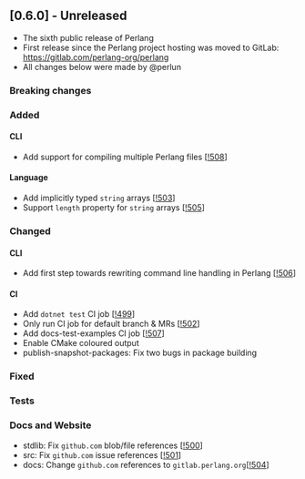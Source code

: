 ## [0.6.0] - Unreleased
- The sixth public release of Perlang
- First release since the Perlang project hosting was moved to GitLab: https://gitlab.com/perlang-org/perlang
- All changes below were made by @perlun

### Breaking changes

### Added
#### CLI
- Add support for compiling multiple Perlang files [[!508][508]]

#### Language
- Add implicitly typed `string` arrays [[!503][503]]
- Support `length` property for `string` arrays [[!505][505]]

### Changed
#### CLI
- Add first step towards rewriting command line handling in Perlang [[!506][506]]

#### CI
- Add `dotnet test` CI job [[!499][499]]
- Only run CI job for default branch & MRs [[!502][502]]
- Add docs-test-examples CI job [[!507][507]]
- Enable CMake coloured output
- publish-snapshot-packages: Fix two bugs in package building

### Fixed

### Tests

### Docs and Website
- stdlib: Fix `github.com` blob/file references [[!500][500]]
- src: Fix `github.com` issue references [[!501][501]]
- docs: Change `github.com` references to `gitlab.perlang.org`[[!504][504]]

[499]: https://gitlab.com/perlang-org/perlang/merge_requests/499
[500]: https://gitlab.com/perlang-org/perlang/merge_requests/500
[501]: https://gitlab.com/perlang-org/perlang/merge_requests/501
[502]: https://gitlab.com/perlang-org/perlang/merge_requests/502
[503]: https://gitlab.com/perlang-org/perlang/merge_requests/503
[504]: https://gitlab.com/perlang-org/perlang/merge_requests/504
[505]: https://gitlab.com/perlang-org/perlang/merge_requests/505
[506]: https://gitlab.com/perlang-org/perlang/merge_requests/506
[507]: https://gitlab.com/perlang-org/perlang/merge_requests/507
[508]: https://gitlab.com/perlang-org/perlang/merge_requests/508
